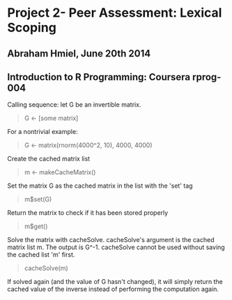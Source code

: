 # Project 2- Peer Assessment:  Lexical Scoping
##  Abraham Hmiel, June 20th 2014
##  Introduction to R Programming: Coursera rprog-004

 Calling sequence:
 let G be an invertible matrix.
 > G <- [some matrix]
 
 For a nontrivial example:
 > G <- matrix(rnorm(4000^2, 10), 4000, 4000)

 Create the cached matrix list
 > m <- makeCacheMatrix()

 Set the matrix G as the cached matrix in the list with the 'set' tag
 > m$set(G)

 Return the matrix to check if it has been stored properly
 > m$get()

 Solve the matrix with cacheSolve. cacheSolve's argument is the  cached matrix list m. The output is G^-1.
 cacheSolve cannot be used without saving the cached list 'm' first.
 > cacheSolve(m)

 If solved again (and the value of G hasn't changed), it will simply return the cached value of the inverse instead of performing the  computation again. 
